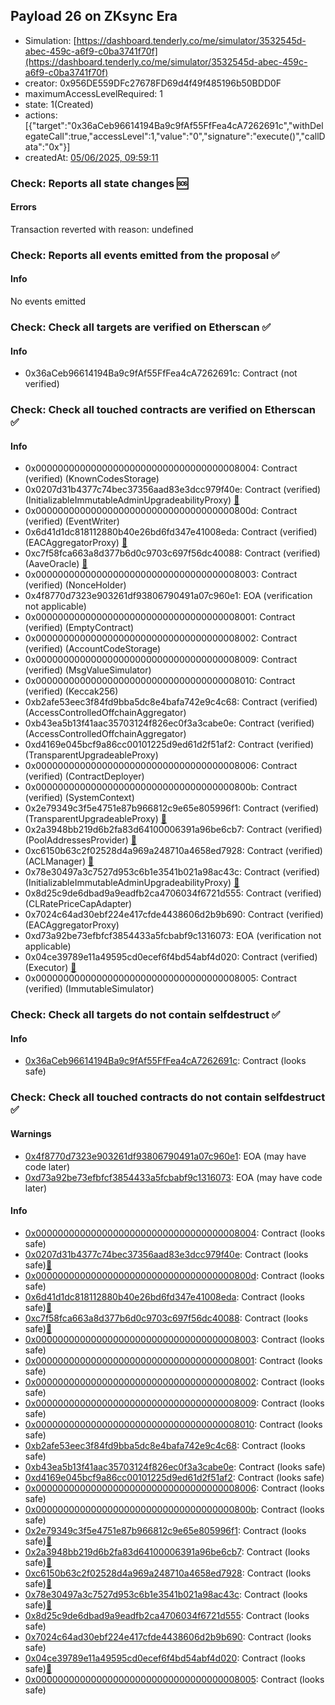## Payload 26 on ZKsync Era

- Simulation: [https://dashboard.tenderly.co/me/simulator/3532545d-abec-459c-a6f9-c0ba3741f70f](https://dashboard.tenderly.co/me/simulator/3532545d-abec-459c-a6f9-c0ba3741f70f)
- creator: 0x956DE559DFc27678FD69d4f49f485196b50BDD0F
- maximumAccessLevelRequired: 1
- state: 1(Created)
- actions: [{"target":"0x36aCeb96614194Ba9c9fAf55FfFea4cA7262691c","withDelegateCall":true,"accessLevel":1,"value":"0","signature":"execute()","callData":"0x"}]
- createdAt: [05/06/2025, 09:59:11](https://era.zksync.network//tx/0x6f4c690525137666a651b031c6275c5ef64369b7055db0687fc536f48f913867)

### Check: Reports all state changes :sos:

#### Errors

Transaction reverted with reason: undefined

### Check: Reports all events emitted from the proposal :white_check_mark:

#### Info

No events emitted

### Check: Check all targets are verified on Etherscan :white_check_mark:

#### Info

- 0x36aCeb96614194Ba9c9fAf55FfFea4cA7262691c: Contract (not verified) 

### Check: Check all touched contracts are verified on Etherscan :white_check_mark:

#### Info

- 0x0000000000000000000000000000000000008004: Contract (verified) (KnownCodesStorage) 
- 0x0207d31b4377c74bec37356aad83e3dcc979f40e: Contract (verified) (InitializableImmutableAdminUpgradeabilityProxy) [:ghost:](https://github.com/bgd-labs/aave-address-book "AaveV3ZkSync.POOL_CONFIGURATOR")
- 0x000000000000000000000000000000000000800d: Contract (verified) (EventWriter) 
- 0x6d41d1dc818112880b40e26bd6fd347e41008eda: Contract (verified) (EACAggregatorProxy) [:ghost:](https://github.com/bgd-labs/aave-address-book "AaveV3ZkSync.ASSETS.WETH.ORACLE")
- 0xc7f58fca663a8d377b6d0c9703c697f56dc40088: Contract (verified) (AaveOracle) [:ghost:](https://github.com/bgd-labs/aave-address-book "AaveV3ZkSync.ORACLE")
- 0x0000000000000000000000000000000000008003: Contract (verified) (NonceHolder) 
- 0x4f8770d7323e903261df93806790491a07c960e1: EOA (verification not applicable)
- 0x0000000000000000000000000000000000008001: Contract (verified) (EmptyContract) 
- 0x0000000000000000000000000000000000008002: Contract (verified) (AccountCodeStorage) 
- 0x0000000000000000000000000000000000008009: Contract (verified) (MsgValueSimulator) 
- 0x0000000000000000000000000000000000008010: Contract (verified) (Keccak256) 
- 0xb2afe53eec3f84fd9bba5dc8e4bafa742e9c4c68: Contract (verified) (AccessControlledOffchainAggregator) 
- 0xb43ea5b13f41aac35703124f826ec0f3a3cabe0e: Contract (verified) (AccessControlledOffchainAggregator) 
- 0xd4169e045bcf9a86cc00101225d9ed61d2f51af2: Contract (verified) (TransparentUpgradeableProxy) 
- 0x0000000000000000000000000000000000008006: Contract (verified) (ContractDeployer) 
- 0x000000000000000000000000000000000000800b: Contract (verified) (SystemContext) 
- 0x2e79349c3f5e4751e87b966812c9e65e805996f1: Contract (verified) (TransparentUpgradeableProxy) [:ghost:](https://github.com/bgd-labs/aave-address-book "GovernanceV3ZkSync.PAYLOADS_CONTROLLER")
- 0x2a3948bb219d6b2fa83d64100006391a96be6cb7: Contract (verified) (PoolAddressesProvider) [:ghost:](https://github.com/bgd-labs/aave-address-book "AaveV3ZkSync.POOL_ADDRESSES_PROVIDER")
- 0xc6150b63c2f02528d4a969a248710a4658ed7928: Contract (verified) (ACLManager) [:ghost:](https://github.com/bgd-labs/aave-address-book "AaveV3ZkSync.ACL_MANAGER")
- 0x78e30497a3c7527d953c6b1e3541b021a98ac43c: Contract (verified) (InitializableImmutableAdminUpgradeabilityProxy) [:ghost:](https://github.com/bgd-labs/aave-address-book "AaveV3ZkSync.POOL")
- 0x8d25c9de6dbad9a9eadfb2ca4706034f6721d555: Contract (verified) (CLRatePriceCapAdapter) 
- 0x7024c64ad30ebf224e417cfde4438606d2b9b690: Contract (verified) (EACAggregatorProxy) 
- 0xd73a92be73efbfcf3854433a5fcbabf9c1316073: EOA (verification not applicable)
- 0x04ce39789e11a49595cd0ecef6f4bd54abf4d020: Contract (verified) (Executor) [:ghost:](https://github.com/bgd-labs/aave-address-book "AaveV3ZkSync.ACL_ADMIN, GovernanceV3ZkSync.EXECUTOR_LVL_1")
- 0x0000000000000000000000000000000000008005: Contract (verified) (ImmutableSimulator) 

### Check: Check all targets do not contain selfdestruct :white_check_mark:

#### Info

- [0x36aCeb96614194Ba9c9fAf55FfFea4cA7262691c](https://era.zksync.network//address/0x36aCeb96614194Ba9c9fAf55FfFea4cA7262691c): Contract (looks safe)

### Check: Check all touched contracts do not contain selfdestruct :white_check_mark:

#### Warnings

- [0x4f8770d7323e903261df93806790491a07c960e1](https://era.zksync.network//address/0x4f8770d7323e903261df93806790491a07c960e1): EOA (may have code later)
- [0xd73a92be73efbfcf3854433a5fcbabf9c1316073](https://era.zksync.network//address/0xd73a92be73efbfcf3854433a5fcbabf9c1316073): EOA (may have code later)

#### Info

- [0x0000000000000000000000000000000000008004](https://era.zksync.network//address/0x0000000000000000000000000000000000008004): Contract (looks safe)
- [0x0207d31b4377c74bec37356aad83e3dcc979f40e](https://era.zksync.network//address/0x0207d31b4377c74bec37356aad83e3dcc979f40e): Contract (looks safe)[:ghost:](https://github.com/bgd-labs/aave-address-book "AaveV3ZkSync.POOL_CONFIGURATOR")
- [0x000000000000000000000000000000000000800d](https://era.zksync.network//address/0x000000000000000000000000000000000000800d): Contract (looks safe)
- [0x6d41d1dc818112880b40e26bd6fd347e41008eda](https://era.zksync.network//address/0x6d41d1dc818112880b40e26bd6fd347e41008eda): Contract (looks safe)[:ghost:](https://github.com/bgd-labs/aave-address-book "AaveV3ZkSync.ASSETS.WETH.ORACLE")
- [0xc7f58fca663a8d377b6d0c9703c697f56dc40088](https://era.zksync.network//address/0xc7f58fca663a8d377b6d0c9703c697f56dc40088): Contract (looks safe)[:ghost:](https://github.com/bgd-labs/aave-address-book "AaveV3ZkSync.ORACLE")
- [0x0000000000000000000000000000000000008003](https://era.zksync.network//address/0x0000000000000000000000000000000000008003): Contract (looks safe)
- [0x0000000000000000000000000000000000008001](https://era.zksync.network//address/0x0000000000000000000000000000000000008001): Contract (looks safe)
- [0x0000000000000000000000000000000000008002](https://era.zksync.network//address/0x0000000000000000000000000000000000008002): Contract (looks safe)
- [0x0000000000000000000000000000000000008009](https://era.zksync.network//address/0x0000000000000000000000000000000000008009): Contract (looks safe)
- [0x0000000000000000000000000000000000008010](https://era.zksync.network//address/0x0000000000000000000000000000000000008010): Contract (looks safe)
- [0xb2afe53eec3f84fd9bba5dc8e4bafa742e9c4c68](https://era.zksync.network//address/0xb2afe53eec3f84fd9bba5dc8e4bafa742e9c4c68): Contract (looks safe)
- [0xb43ea5b13f41aac35703124f826ec0f3a3cabe0e](https://era.zksync.network//address/0xb43ea5b13f41aac35703124f826ec0f3a3cabe0e): Contract (looks safe)
- [0xd4169e045bcf9a86cc00101225d9ed61d2f51af2](https://era.zksync.network//address/0xd4169e045bcf9a86cc00101225d9ed61d2f51af2): Contract (looks safe)
- [0x0000000000000000000000000000000000008006](https://era.zksync.network//address/0x0000000000000000000000000000000000008006): Contract (looks safe)
- [0x000000000000000000000000000000000000800b](https://era.zksync.network//address/0x000000000000000000000000000000000000800b): Contract (looks safe)
- [0x2e79349c3f5e4751e87b966812c9e65e805996f1](https://era.zksync.network//address/0x2e79349c3f5e4751e87b966812c9e65e805996f1): Contract (looks safe)[:ghost:](https://github.com/bgd-labs/aave-address-book "GovernanceV3ZkSync.PAYLOADS_CONTROLLER")
- [0x2a3948bb219d6b2fa83d64100006391a96be6cb7](https://era.zksync.network//address/0x2a3948bb219d6b2fa83d64100006391a96be6cb7): Contract (looks safe)[:ghost:](https://github.com/bgd-labs/aave-address-book "AaveV3ZkSync.POOL_ADDRESSES_PROVIDER")
- [0xc6150b63c2f02528d4a969a248710a4658ed7928](https://era.zksync.network//address/0xc6150b63c2f02528d4a969a248710a4658ed7928): Contract (looks safe)[:ghost:](https://github.com/bgd-labs/aave-address-book "AaveV3ZkSync.ACL_MANAGER")
- [0x78e30497a3c7527d953c6b1e3541b021a98ac43c](https://era.zksync.network//address/0x78e30497a3c7527d953c6b1e3541b021a98ac43c): Contract (looks safe)[:ghost:](https://github.com/bgd-labs/aave-address-book "AaveV3ZkSync.POOL")
- [0x8d25c9de6dbad9a9eadfb2ca4706034f6721d555](https://era.zksync.network//address/0x8d25c9de6dbad9a9eadfb2ca4706034f6721d555): Contract (looks safe)
- [0x7024c64ad30ebf224e417cfde4438606d2b9b690](https://era.zksync.network//address/0x7024c64ad30ebf224e417cfde4438606d2b9b690): Contract (looks safe)
- [0x04ce39789e11a49595cd0ecef6f4bd54abf4d020](https://era.zksync.network//address/0x04ce39789e11a49595cd0ecef6f4bd54abf4d020): Contract (looks safe)[:ghost:](https://github.com/bgd-labs/aave-address-book "AaveV3ZkSync.ACL_ADMIN, GovernanceV3ZkSync.EXECUTOR_LVL_1")
- [0x0000000000000000000000000000000000008005](https://era.zksync.network//address/0x0000000000000000000000000000000000008005): Contract (looks safe)

